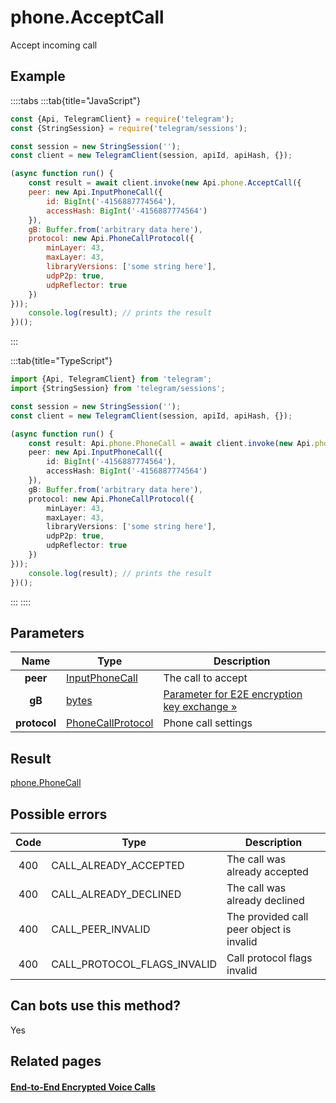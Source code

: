 # phone.AcceptCall

Accept incoming call



## Example

::::tabs
:::tab{title="JavaScript"}
```js
const {Api, TelegramClient} = require('telegram');
const {StringSession} = require('telegram/sessions');

const session = new StringSession('');
const client = new TelegramClient(session, apiId, apiHash, {});

(async function run() {
    const result = await client.invoke(new Api.phone.AcceptCall({
    peer: new Api.InputPhoneCall({
        id: BigInt('-4156887774564'),
        accessHash: BigInt('-4156887774564')
    }),
    gB: Buffer.from('arbitrary data here'),
    protocol: new Api.PhoneCallProtocol({
        minLayer: 43,
        maxLayer: 43,
        libraryVersions: ['some string here'],
        udpP2p: true,
        udpReflector: true
    })
}));
    console.log(result); // prints the result
})();
```
:::

:::tab{title="TypeScript"}
```ts
import {Api, TelegramClient} from 'telegram';
import {StringSession} from 'telegram/sessions';

const session = new StringSession('');
const client = new TelegramClient(session, apiId, apiHash, {});

(async function run() {
    const result: Api.phone.PhoneCall = await client.invoke(new Api.phone.AcceptCall({
    peer: new Api.InputPhoneCall({
        id: BigInt('-4156887774564'),
        accessHash: BigInt('-4156887774564')
    }),
    gB: Buffer.from('arbitrary data here'),
    protocol: new Api.PhoneCallProtocol({
        minLayer: 43,
        maxLayer: 43,
        libraryVersions: ['some string here'],
        udpP2p: true,
        udpReflector: true
    })
}));
    console.log(result); // prints the result
})();
```
:::
::::



## Parameters

| Name | Type | Description |
| :--: | ---- | ----------- |
| **peer** | [InputPhoneCall](https://core.telegram.org/type/InputPhoneCall) | The call to accept 
| **gB** | [bytes](https://core.telegram.org/type/bytes) | [Parameter for E2E encryption key exchange »](https://core.telegram.org/api/end-to-end/voice-calls) 
| **protocol** | [PhoneCallProtocol](https://core.telegram.org/type/PhoneCallProtocol) | Phone call settings 


## Result

[phone.PhoneCall](https://core.telegram.org/type/phone.PhoneCall)



## Possible errors

| Code | Type | Description |
| :--: | ---- | ----------- |
| 400 | CALL\_ALREADY\_ACCEPTED | The call was already accepted 
| 400 | CALL\_ALREADY\_DECLINED | The call was already declined 
| 400 | CALL\_PEER\_INVALID | The provided call peer object is invalid 
| 400 | CALL\_PROTOCOL\_FLAGS\_INVALID | Call protocol flags invalid 


## Can bots use this method?

Yes

## Related pages

#### [End-to-End Encrypted Voice Calls](https://core.telegram.org/api/end-to-end/voice-calls)


